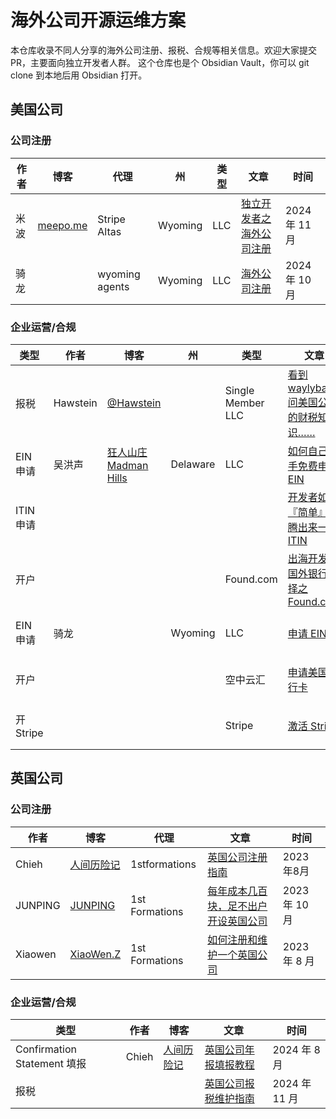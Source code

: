# 海外公司开源运维方案

本仓库收录不同人分享的海外公司注册、报税、合规等相关信息。欢迎大家提交PR，主要面向独立开发者人群。
这个仓库也是个 Obsidian Vault，你可以 git clone 到本地后用 Obsidian 打开。

## 美国公司


### 公司注册

| 作者  | 博客                            | 代理             | 州       | 类型  | 文章                                                                                                                                                                                                                                                                          | 时间          |
| --- | ----------------------------- | -------------- | ------- | --- | --------------------------------------------------------------------------------------------------------------------------------------------------------------------------------------------------------------------------------------------------------------------------- | ----------- |
| 米波  | [meepo.me](https://meepo.me/) | Stripe Altas   | Wyoming | LLC | [独立开发者之海外公司注册](https://meepo.me/du-li-kai-fa-zhe-zhi-hai-wai-gong-si-zhu-ce/)                                                                                                                                                                                               | 2024 年 11 月 |
| 骑龙  |                               | wyoming agents | Wyoming | LLC | [海外公司注册](https://github.com/princehuang/overseas-website-note/blob/main/%E6%89%8B%E6%8A%8A%E6%89%8B%E5%AE%9E%E7%8E%B0%E5%87%BA%E6%B5%B7%E7%BD%91%E7%AB%99%E6%94%B6%E6%AC%BE%E5%85%A8%E6%B5%81%E7%A8%8B/1%E3%80%81%E6%B5%B7%E5%A4%96%E5%85%AC%E5%8F%B8%E6%B3%A8%E5%86%8C.md) | 2024 年 10 月 |


### 企业运营/合规

| 类型       | 作者       | 博客                                     | 州        | 类型                | 文章                                                                                                                                                                                                                                                                                    | 时间          |
| -------- | -------- | -------------------------------------- | -------- | ----------------- | ------------------------------------------------------------------------------------------------------------------------------------------------------------------------------------------------------------------------------------------------------------------------------------- | ----------- |
| 报税       | Hawstein | [@Hawstein](https://x.com/Hawstein)    |          | Single Member LLC | [看到 waylybaye 问美国公司的财税知识……](https://x.com/Hawstein/status/1714157295419179120)                                                                                                                                                                                                        | 2024 年 11 月 |
| EIN 申请   | 吴洪声      | [狂人山庄 Madman Hills](https://bra.live/) | Delaware | LLC               | [如何自己动手免费申请EIN](https://bra.live/how-to-get-an-ein-for-free/)                                                                                                                                                                                                                         | 2024 年 2 月  |
| ITIN 申请  |          |                                        |          |                   | [开发者如何『简单』折腾出来一个ITIN](https://bra.live/how-does-a-developer-apply-for-an-itin/)                                                                                                                                                                                                       | 2024 年 11 月 |
| 开户       |          |                                        |          | Found.com         | [出海开发者国外银行选择之Found.com](https://bra.live/found-com-a-choice-for-independent-developers-to-open-foreign-bank-accounts/)                                                                                                                                                                | 2024年9月     |
| EIN 申请   | 骑龙       |                                        | Wyoming  | LLC               | [申请 EIN](https://github.com/princehuang/overseas-website-note/blob/main/%E6%89%8B%E6%8A%8A%E6%89%8B%E5%AE%9E%E7%8E%B0%E5%87%BA%E6%B5%B7%E7%BD%91%E7%AB%99%E6%94%B6%E6%AC%BE%E5%85%A8%E6%B5%81%E7%A8%8B/2%E3%80%81%E7%94%B3%E8%AF%B7EIN.md)                                            | 2024年6 月    |
| 开户       |          |                                        |          | 空中云汇              | [申请美国银行卡](https://github.com/princehuang/overseas-website-note/blob/main/%E6%89%8B%E6%8A%8A%E6%89%8B%E5%AE%9E%E7%8E%B0%E5%87%BA%E6%B5%B7%E7%BD%91%E7%AB%99%E6%94%B6%E6%AC%BE%E5%85%A8%E6%B5%81%E7%A8%8B/3%E3%80%81%E7%94%B3%E8%AF%B7%E7%BE%8E%E5%9B%BD%E9%93%B6%E8%A1%8C%E5%8D%A1.md) | 2024年7 月    |
| 开 Stripe |          |                                        |          | Stripe            | [激活 Stripe](https://github.com/princehuang/overseas-website-note/blob/main/%E6%89%8B%E6%8A%8A%E6%89%8B%E5%AE%9E%E7%8E%B0%E5%87%BA%E6%B5%B7%E7%BD%91%E7%AB%99%E6%94%B6%E6%AC%BE%E5%85%A8%E6%B5%81%E7%A8%8B/4%E3%80%81%E6%BF%80%E6%B4%BBStripe.md)                                      | 2024年7 月    |



## 英国公司
### 公司注册

| 作者      | 博客                                | 代理             | 文章                                                                                            | 时间          |
| ------- | --------------------------------- | -------------- | --------------------------------------------------------------------------------------------- | ----------- |
| Chieh   | [人间历险记](https://www.meettea.com/) | 1stformations  | [英国公司注册指南](https://www.meettea.com/digital-refugee/start-a-uk-company-via-1stformations.html) | 2023 年8月    |
| JUNPING | [JUNPING](https://blog.imjp.uk/)  | 1st Formations | [每年成本几百块，足不出户开设英国公司](https://blog.imjp.uk/uk-company)                                         | 2023 年 10 月 |
| Xiaowen | [XiaoWen.Z](https://xiaowenz.com) | 1st Formations | [如何注册和维护一个英国公司](https://xiaowenz.com/run-a-uk-company/)                                       | 2023 年 8 月  |


### 企业运营/合规
| 类型                        | 作者    | 博客                                | 文章                                                                                                        | 时间          |
| ------------------------- | ----- | --------------------------------- | --------------------------------------------------------------------------------------------------------- | ----------- |
| Confirmation Statement 填报 | Chieh | [人间历险记](https://www.meettea.com/) | [英国公司年报填报教程](https://www.meettea.com/running-a-company/filing-confirmation-statement-for-uk-company.html) | 2024 年 8 月  |
| 报税                        |       |                                   | [英国公司报税维护指南](https://www.meettea.com/digital-refugee/running-a-uk-company.html)                           | 2024 年 11 月 |
